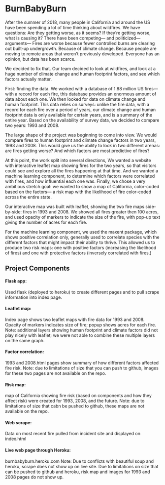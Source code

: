 # BurnBabyBurn

After the summer of 2018, many people in California and around the US have been spending a lot of time thinking about wildfires.  We have questions:  Are they getting worse, as it seems?  If they’re getting worse, what is causing it?  There have been competing— and politicized— arguments— Fires are worse because fewer controlled burns are clearing out built-up undergrowth.  Because of climate change.  Because people are moving to remote areas that weren’t previously developed.  Everyone has an opinion, but data has been scarce.

We decided to fix that.  Our team decided to look at wildfires, and look at a huge number of climate change and human footprint factors, and see which factors actually matter.

First: finding the data.  We worked with a database of 1.88 million US fires— with a record for each fire, this database provides an enormous amount of data about each one.  We then looked for data on climate change and human footprint.  This data relies on surveys:  unlike the fire data, with a record for each fire over a period of years, our climate change and human footprint data is only available for certain years, and is a summary of the entire year. Based on the availability of survey data, we decided to compare two years:  1993 and 2008. 

The large shape of the project was beginning to come into view.  We would compare fires to human footprint and climate change factors in two years, 1993 and 2008.  This would give us the ability to look in two different arenas:  are fires getting worse?  And which factors are most predictive of fires?

At this point, the work split into several directions,  We wanted a website with interactive leaflet map showing fires for the two years, so that visitors could see and explore all the fires happening at that time.  And we wanted a machine learning component, to determine which factors were correlated with fires, and how influential each one was.  Finally, we chose a very ambitious stretch goal: we wanted to show a map of California, color-coded based on the factors— a risk map with the likelihood of fire color-coded across the entire state.

Our interactive map was built with leaflet, showing the two fire maps side-by-side: fires in 1993 and 2008.  We showed all fires greater then 100 acres, and used opacity of markers to indicate the size of the fire, with pop-up text giving the number of acres for each fire.

For the machine learning component, we used the maxent package, which shows positive correlation only,  generally used to correlate species with the different factors that might impact their ability to thrive.  This allowed us to produce two risk maps: one with positive factors (increasing the likelihood of fires)  and one with protective factors (inversely correlated with fires.)

## Project Components

#### Flask app:  
Used flask (deployed to heroku) to create different pages and to pull scrape information into index page.
#### Leaflet map:  
Index page shows two leaflet maps with fire data for 1993 and 2008.  Opacity of markers indicates size of fire; popup shows acres for each fire.  Note:  additional layers showing human footprint and climate factors did not play nicely with leaflet; we were not able to combine these multiple layers on the same graph.
#### Factor correlation:  
1993 and 2008.html pages show summary of how different factors affected fire risk.  Note: due to limitations of size that you can push to github, images for these two pages are not available on the repo.
#### Risk map:  
map of California showing fire risk (based on components and how they affect risk) were created for 1993, 2008, and the future.  Note: due to limitations of size that cabn be pushed to github, these maps are not available on the repo.
#### Web scrape: 
Data on most recent fire pulled from incident site and displayed on index.html
#### Live web page through Heroku:  
burnbabyburn.heroku.com  Note:  Due to conflicts with beautiful soup and heroku, scrape does not show up on live site.  Due to limitations on size that can be pushed to github and heroku, risk map and images for 1993 and 2008 pages do not show up.

